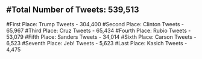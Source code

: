 #Total Number of Tweets: 539,513 
---
#First Place: Trump Tweets - 304,400
#Second Place: Clinton Tweets - 65,967
#Third Place: Cruz Tweets - 65,434
#Fourth Place: Rubio Tweets - 53,079
#Fifth Place: Sanders Tweets - 34,014
#Sixth Place: Carson Tweets - 6,523
#Seventh Place: Jeb! Tweets - 5,623
#Last Place: Kasich Tweets - 4,475
